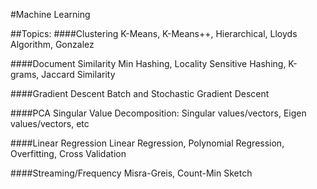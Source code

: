 #Machine Learning

##Topics:
####Clustering
K-Means, K-Means++, Hierarchical, Lloyds Algorithm, Gonzalez

####Document Similarity
Min Hashing, Locality Sensitive Hashing, K-grams, Jaccard Similarity

####Gradient Descent 
Batch and Stochastic Gradient Descent

####PCA
Singular Value Decomposition: Singular values/vectors, Eigen values/vectors, etc

####Linear Regression
Linear Regression, Polynomial Regression, Overfitting, Cross Validation

####Streaming/Frequency
Misra-Greis, Count-Min Sketch

